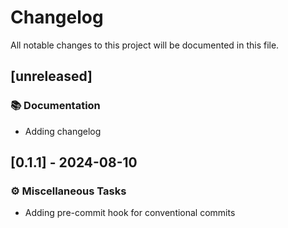# Changelog

All notable changes to this project will be documented in this file.

## [unreleased]

### 📚 Documentation

- Adding changelog

## [0.1.1] - 2024-08-10

### ⚙️ Miscellaneous Tasks

- Adding pre-commit hook for conventional commits

